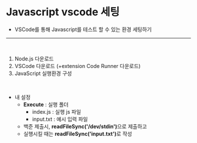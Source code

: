 # Javascript vscode 세팅

- VSCode를 통해 Javascript를 테스트 할 수 있는 환경 세팅하기

<hr/>
<br/>

1. Node.js 다운로드
2. VSCode 다운로드 (+extension Code Runner 다운로드)
3. JavaScript 실행환경 구성

<br/>

* 내 설정
    * <b>Execute</b> : 실행 폴더
        * index.js : 실행 js 파일
        * input.txt : 예시 입력 파일
    * 백준 제출시, <b>readFileSync('/dev/stdin')</b>으로 제출하고
    * 실행시킬 때는 <b>readFileSync('input.txt')</b>로 작성
